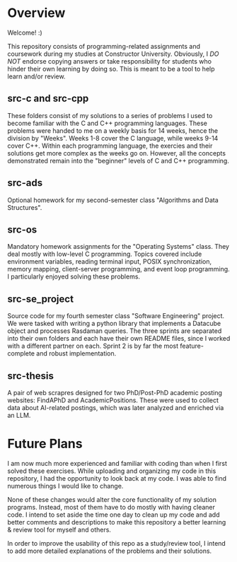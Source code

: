 # Overview
Welcome! :)

This repository consists of programming-related assignments and coursework during my studies at Constructor University. Obviously, I *DO NOT* endorse copying answers or take responsibility for students who hinder their own learning by doing so. This is meant to be a tool to help learn and/or review.

## src-c and src-cpp

These folders consist of my solutions to a series of problems I used to become familiar with the C and C++ programming languages. These problems were handed to me on a weekly basis for 14 weeks, hence the division by "Weeks". Weeks 1-8 cover the C language, while weeks 9-14 cover C++. Within each programming language, the exercies and their solutions get more complex as the weeks go on. However, all the concepts demonstrated remain into the "beginner" levels of C and C++ programming.

## src-ads

Optional homework for my second-semester class "Algorithms and Data Structures". 

## src-os

Mandatory homework assignments for the "Operating Systems" class. They deal mostly with low-level C programming. Topics covered include environment variables, reading terminal input, POSIX synchronization, memory mapping, client-server programming, and event loop programming. I particularly enjoyed solving these problems.

## src-se_project

Source code for my fourth semester class "Software Engineering" project. We were tasked with writing a python library that implements a Datacube object and processes Rasdaman queries. The three sprints are separated into their own folders and each have their own README files, since I worked with a different partner on each. Sprint 2 is by far the most feature-complete and robust implementation.

## src-thesis

A pair of web scrapres designed for two PhD/Post-PhD academic posting websites: FindAPhD and
AcademicPositions. These were used to collect data about AI-related postings, which was later analyzed
and enriched via an LLM.

# Future Plans
I am now much more experienced and familiar with coding than when I first solved these exercises. While uploading and organizing my code in this repository, I had the opportunity to look back at my code. I was able to find numerous things I would like to change.

None of these changes would alter the core functionality of my solution programs. Instead, most of them have to do mostly with having cleaner code. I intend to set aside the time one day to clean up my code and add better comments and descriptions to make this repository a better learning & review tool for myself and others.

In order to improve the usability of this repo as a study/review tool, I intend to add more detailed explanations of the problems and their solutions.